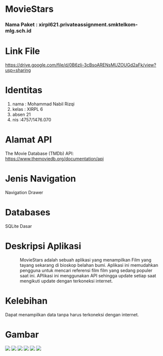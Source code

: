 # MovieStars

<h3> Nama Paket : xirpl621.privateassignment.smktelkom-mlg.sch.id </h3>

<h1>Link File</h1>

https://drive.google.com/file/d/0B6zIi-3cBsoARENsMUZOUGd2aFk/view?usp=sharing

<h1> Identitas </h1>
<ol>
<li> nama : Mohammad Nabil Rizqi </li>
<li> kelas : XIRPL 6 </li>
<li> absen 21</li>
<li> nis :4757/1476.070 </li>
</ol>


<h1>Alamat API</h1>

The Movie Database (TMDb) API: https://www.themoviedb.org/documentation/api

<h1> Jenis Navigation </h1>

Navigation Drawer

<h1> Databases </h1>

SQLite Dasar

<h1>Deskripsi Aplikasi</h1>

<ol>
<ul> MovieStars adalah sebuah aplikasi yang menampilkan Film yang tayang sekarang di bioskop belahan bumi. Aplikasi ini memudahkan pengguna untuk mencari referensi film film yang sedang populer saat ini. APlikasi ini menggunakan API sehingga update setiap saat mengikuti update dengan terkoneksi internet.</ul>

</ol>

<h1> Kelebihan </h1>

Dapat menampilkan data tanpa harus terkoneksi dengan internet.

<h1> Gambar </h1>
<img src="https://github.com/nabilrizqi21/MovieStars/blob/master/Screenshot_20170516-210852.png"/>
<img src="https://github.com/nabilrizqi21/MovieStars/blob/master/Screenshot_20170516-210856.png"/>
<img src="https://github.com/nabilrizqi21/MovieStars/blob/master/Screenshot_20170516-210901.png"/>
<img src="https://github.com/nabilrizqi21/MovieStars/blob/master/Screenshot_20170516-210909.png"/>
<img src="https://github.com/nabilrizqi21/MovieStars/blob/master/Screenshot_20170516-210915.png"/>
<img src="https://github.com/nabilrizqi21/MovieStars/blob/master/Screenshot_20170516-210922.png"/>


